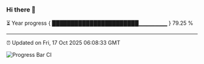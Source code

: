 ### Hi there 👋

⏳ Year progress { ███████████████████████▁▁▁▁▁▁▁ } 79.25 %

---

⏰ Updated on Fri, 17 Oct 2025 06:08:33 GMT

![Progress Bar CI](https://github.com/liununu/liununu/workflows/Progress%20Bar%20CI/badge.svg)
